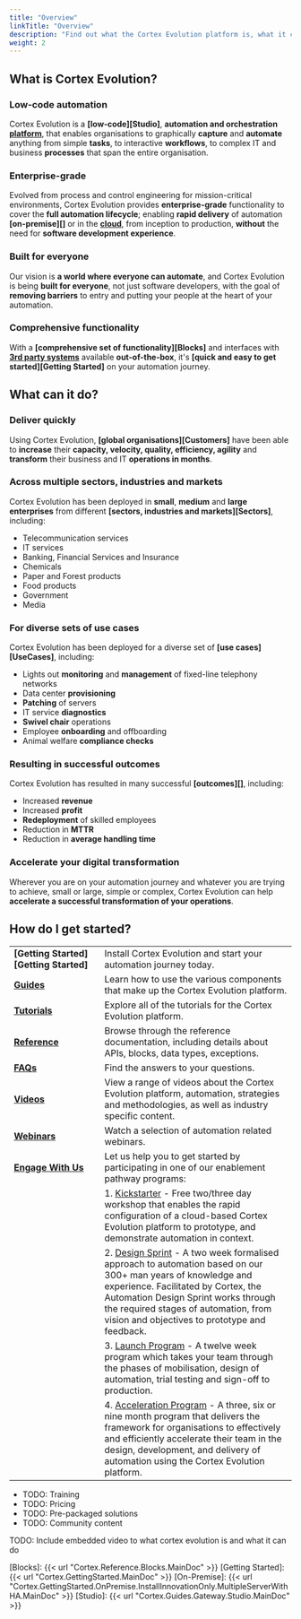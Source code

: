 ```yaml
---
title: "Overview"
linkTitle: "Overview"
description: "Find out what the Cortex Evolution platform is, what it can do, and how you can get started?"
weight: 2
---
```


## What is Cortex Evolution?

### Low-code automation

Cortex Evolution is a **[low-code][Studio]**, **automation and orchestration [platform](../TODO-platformarchitecture)**, that enables organisations to graphically **capture** and **automate** anything from simple **tasks**, to interactive **workflows**, to complex IT and business **processes** that span the entire organisation.

### Enterprise-grade

Evolved from process and control engineering for mission-critical environments, Cortex Evolution provides **enterprise-grade** functionality to cover the **full automation lifecycle**; enabling **rapid delivery** of automation **[on-premise][]** or in the **[cloud](../TODO-deploycloud)**, from inception to production, **without** the need for **software development experience**.

### Built for everyone

Our vision is **a world where everyone can automate**, and Cortex Evolution is being **built for everyone**, not just software developers, with the goal of **removing barriers** to entry and putting your people at the heart of your automation.

### Comprehensive functionality

With a **[comprehensive set of functionality][Blocks]** and interfaces with **[3rd party systems](../TODO-3rdpartysystems)** available **out-of-the-box**, it's **[quick and easy to get started][Getting Started]** on your automation journey.

## What can it do?

### Deliver quickly

Using Cortex Evolution, **[global organisations][Customers]** have been able to **increase** their **capacity, velocity, quality, efficiency, agility** and **transform** their business and IT **operations in months**.

### Across multiple sectors, industries and markets

Cortex Evolution has been deployed in **small**, **medium** and **large enterprises** from different **[sectors, industries and markets][Sectors]**, including:

* Telecommunication services
* IT services
* Banking, Financial Services and Insurance
* Chemicals
* Paper and Forest products
* Food products
* Government
* Media

### For diverse sets of use cases

Cortex Evolution has been deployed for a diverse set of **[use cases][UseCases]**, including:

* Lights out **monitoring** and **management** of fixed-line telephony networks
* Data center **provisioning**
* **Patching** of servers
* IT service **diagnostics**
* **Swivel chair** operations
* Employee **onboarding** and offboarding
* Animal welfare **compliance checks**

### Resulting in successful outcomes

Cortex Evolution has resulted in many successful **[outcomes][]**, including:

* Increased **revenue**
* Increased **profit**
* **Redeployment** of skilled employees
* Reduction in **MTTR**
* Reduction in **average handling time**

### Accelerate your digital transformation

Wherever you are on your automation journey and whatever you are trying to achieve, small or large, simple or complex, Cortex Evolution can help **accelerate a successful transformation of your operations**.

## How do I get started?

|||
|-----------|-------------|
|**[Getting&nbsp;Started][Getting Started]**|Install Cortex Evolution and start your automation journey today.|
|**[Guides](TODO)**|Learn how to use the various components that make up the Cortex Evolution platform.|
|**[Tutorials](TODO)**|Explore all of the tutorials for the Cortex Evolution platform.|
|**[Reference](TODO)**|Browse through the reference documentation, including details about APIs, blocks, data types, exceptions.|
|**[FAQs](TODO)**|Find the answers to your questions.|
|**[Videos](TODO)**|View a range of videos about the Cortex Evolution platform, automation, strategies and methodologies, as well as industry specific content.|
|**[Webinars](TODO)**|Watch a selection of automation related webinars.|
|**[Engage&nbsp;With&nbsp;Us](TODO)**|Let us help you to get started by participating in one of our enablement pathway programs:
||1. [Kickstarter](TODO) - Free two/three day workshop that enables the rapid configuration of a cloud-based Cortex Evolution platform to prototype, and demonstrate automation in context.|
||2. [Design Sprint](TODO) - A two week formalised approach to automation based on our 300+ man years of knowledge and experience. Facilitated by Cortex, the Automation Design Sprint works through the required stages of automation, from vision and objectives to prototype and feedback.|
||3. [Launch Program](TODO) - A twelve week program which takes your team through the phases of mobilisation, design of automation, trial testing and sign-off to production.|
||4. [Acceleration Program](TODO) - A three, six or nine month program that delivers the framework for organisations to effectively and efficiently accelerate their team in the design, development, and delivery of automation using the Cortex Evolution platform.|

* TODO: Training
* TODO: Pricing
* TODO: Pre-packaged solutions
* TODO: Community content

TODO: Include embedded video to what cortex evolution is and what it can do

[Blocks]: {{< url "Cortex.Reference.Blocks.MainDoc" >}}
[Getting Started]: {{< url "Cortex.GettingStarted.MainDoc" >}}
[On-Premise]: {{< url "Cortex.GettingStarted.OnPremise.InstallInnovationOnly.MultipleServerWithHA.MainDoc" >}}
[Studio]: {{< url "Cortex.Guides.Gateway.Studio.MainDoc" >}}
